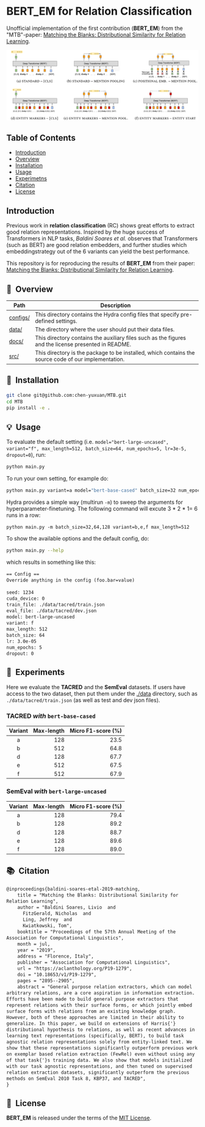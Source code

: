 # BERT_EM for Relation Classification
Unofficial implementation of the first contribution (**BERT_EM**) from the "MTB"-paper: [Matching the Blanks: Distributional Similarity for Relation Learning](https://arxiv.org/abs/1906.03158).

![MTB feature extraction](./docs/MTB.png)

## Table of Contents
- [Introduction](#introduction)
- [Overview](#overview)
- [Installation](#installation)
- [Usage](#usage)
- [Experimetns](#experiments)
- [Citation](#citation)
- [License](#license)

## Introduction
Previous work in **relation classification** (RC) shows great efforts to extract good relation representations. Inspired by the huge success of Transformers in NLP tasks, *Baldini Soares et al.* observes that Transformers (such as BERT) are good relation embedders, and further studies which embeddingstrategy out of the 6 variants can yield the best performance. 

This repository is for reproducing the results of **BERT_EM** from their paper: [Matching the Blanks: Distributional Similarity for Relation Learning](https://arxiv.org/abs/1906.03158).

## 🔭&nbsp; Overview
|**Path**|**Description**|
|---|---|
|[configs/](./configs/)|This directory contains the Hydra config files that specify pre-defined settings.|
|[data/](./data/)|The directory where the user should put their data files.|
|[docs/](./docs/)|This directory contains the auxiliary files such as the figures and the license presented in README.|
|[src/](./src/)|This directory is the package to be installed, which contains the source code of our implementation.|


## 🚀&nbsp; Installation
```bash
git clone git@github.com:chen-yuxuan/MTB.git
cd MTB
pip install -e .
```

## 💡&nbsp; Usage
To evaluate the default setting (i.e. `model="bert-large-uncased", variant="f", max_length=512, batch_size=64, num_epochs=5, lr=3e-5, dropout=0`), run:
```bash
python main.py
```

To run your own setting, for example do:
```bash
python main.py variant=a model="bert-base-cased" batch_size=32 num_epochs=10
```

Hydra provides a simple way (multirun `-m`) to sweep the arguments for hyperparameter-finetuning. The following command will excute 3 * 2 * 1= 6 runs in a row:
```
python main.py -m batch_size=32,64,128 variant=b,e,f max_length=512
```

To show the available options and the default config, do:
```bash
python main.py --help
```
which results in something like this:

```
== Config ==
Override anything in the config (foo.bar=value)

seed: 1234
cuda_device: 0
train_file: ./data/tacred/train.json
eval_file: ./data/tacred/dev.json
model: bert-large-uncased
variant: f
max_length: 512
batch_size: 64
lr: 3.0e-05
num_epochs: 5
dropout: 0
```

## 🔬&nbsp; Experiments
Here we evaluate the **TACRED** and the **SemEval** datasets. If users have access to the two dataset, then put them under the [./data](./data/) directory, such as `./data/tacred/train.json` (as well as test and dev json files).
### TACRED *with* `bert-base-cased`
|Variant|Max-length|Micro F1-score (%)|
|:-:|-:|-:|
|a|128|23.5|
|b|512|64.8|
|d|128|67.7|
|e|512|67.5|
|f|512|67.9|

### SemEval *with* `bert-large-uncased`
|Variant|Max-length|Micro F1-score (%)|
|:-:|-:|-:|
|a|128|79.4|
|b|128|89.2|
|d|128|88.7|
|e|128|89.6|
|f|128|89.0|

## 📚&nbsp; Citation
```
@inproceedings{baldini-soares-etal-2019-matching,
    title = "Matching the Blanks: Distributional Similarity for Relation Learning",
    author = "Baldini Soares, Livio  and
      FitzGerald, Nicholas  and
      Ling, Jeffrey  and
      Kwiatkowski, Tom",
    booktitle = "Proceedings of the 57th Annual Meeting of the Association for Computational Linguistics",
    month = jul,
    year = "2019",
    address = "Florence, Italy",
    publisher = "Association for Computational Linguistics",
    url = "https://aclanthology.org/P19-1279",
    doi = "10.18653/v1/P19-1279",
    pages = "2895--2905",
    abstract = "General purpose relation extractors, which can model arbitrary relations, are a core aspiration in information extraction. Efforts have been made to build general purpose extractors that represent relations with their surface forms, or which jointly embed surface forms with relations from an existing knowledge graph. However, both of these approaches are limited in their ability to generalize. In this paper, we build on extensions of Harris{'} distributional hypothesis to relations, as well as recent advances in learning text representations (specifically, BERT), to build task agnostic relation representations solely from entity-linked text. We show that these representations significantly outperform previous work on exemplar based relation extraction (FewRel) even without using any of that task{'}s training data. We also show that models initialized with our task agnostic representations, and then tuned on supervised relation extraction datasets, significantly outperform the previous methods on SemEval 2010 Task 8, KBP37, and TACRED",
}
```

## 📘&nbsp; License
**BERT_EM** is released under the terms of the [MIT License](./docs/LICENSE).
